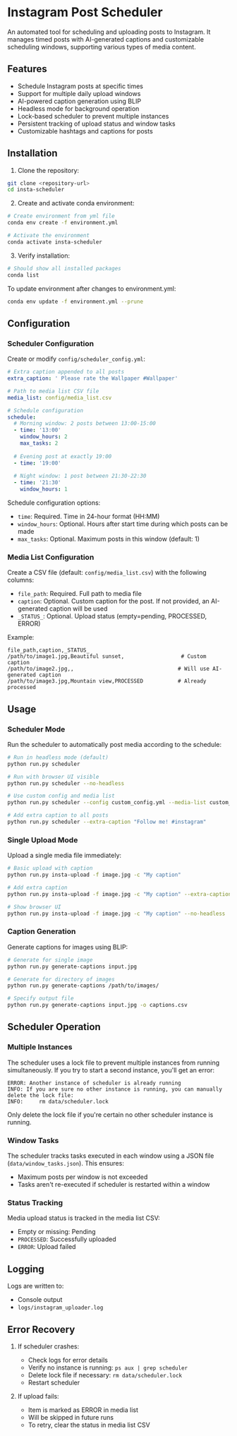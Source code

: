 # Instagram Post Scheduler

An automated tool for scheduling and uploading posts to Instagram. It manages timed posts with AI-generated captions and customizable scheduling windows, supporting various types of media content.

## Features

- Schedule Instagram posts at specific times
- Support for multiple daily upload windows
- AI-powered caption generation using BLIP
- Headless mode for background operation
- Lock-based scheduler to prevent multiple instances
- Persistent tracking of upload status and window tasks
- Customizable hashtags and captions for posts

## Installation

1. Clone the repository:
```bash
git clone <repository-url>
cd insta-scheduler
```

2. Create and activate conda environment:
```bash
# Create environment from yml file
conda env create -f environment.yml

# Activate the environment
conda activate insta-scheduler
```

3. Verify installation:
```bash
# Should show all installed packages
conda list
```

To update environment after changes to environment.yml:
```bash
conda env update -f environment.yml --prune
```

## Configuration

### Scheduler Configuration

Create or modify `config/scheduler_config.yml`:

```yaml
# Extra caption appended to all posts
extra_caption: ' Please rate the Wallpaper #Wallpaper'

# Path to media list CSV file
media_list: config/media_list.csv

# Schedule configuration
schedule:
  # Morning window: 2 posts between 13:00-15:00
  - time: '13:00'
    window_hours: 2
    max_tasks: 2
  
  # Evening post at exactly 19:00
  - time: '19:00'
  
  # Night window: 1 post between 21:30-22:30
  - time: '21:30'
    window_hours: 1
```

Schedule configuration options:
- `time`: Required. Time in 24-hour format (HH:MM)
- `window_hours`: Optional. Hours after start time during which posts can be made
- `max_tasks`: Optional. Maximum posts in this window (default: 1)

### Media List Configuration

Create a CSV file (default: `config/media_list.csv`) with the following columns:
- `file_path`: Required. Full path to media file
- `caption`: Optional. Custom caption for the post. If not provided, an AI-generated caption will be used
- `_STATUS_`: Optional. Upload status (empty=pending, PROCESSED, ERROR)

Example:
```csv
file_path,caption,_STATUS_
/path/to/image1.jpg,Beautiful sunset,                  # Custom caption
/path/to/image2.jpg,,                                 # Will use AI-generated caption
/path/to/image3.jpg,Mountain view,PROCESSED           # Already processed
```

## Usage

### Scheduler Mode

Run the scheduler to automatically post media according to the schedule:

```bash
# Run in headless mode (default)
python run.py scheduler

# Run with browser UI visible
python run.py scheduler --no-headless

# Use custom config and media list
python run.py scheduler --config custom_config.yml --media-list custom_list.csv

# Add extra caption to all posts
python run.py scheduler --extra-caption "Follow me! #instagram"
```

### Single Upload Mode

Upload a single media file immediately:

```bash
# Basic upload with caption
python run.py insta-upload -f image.jpg -c "My caption"

# Add extra caption
python run.py insta-upload -f image.jpg -c "My caption" --extra-caption "#hashtags"

# Show browser UI
python run.py insta-upload -f image.jpg -c "My caption" --no-headless
```

### Caption Generation

Generate captions for images using BLIP:

```bash
# Generate for single image
python run.py generate-captions input.jpg

# Generate for directory of images
python run.py generate-captions /path/to/images/

# Specify output file
python run.py generate-captions input.jpg -o captions.csv
```

## Scheduler Operation

### Multiple Instances

The scheduler uses a lock file to prevent multiple instances from running simultaneously. If you try to start a second instance, you'll get an error:

```
ERROR: Another instance of scheduler is already running
INFO: If you are sure no other instance is running, you can manually delete the lock file:
INFO:     rm data/scheduler.lock
```

Only delete the lock file if you're certain no other scheduler instance is running.

### Window Tasks

The scheduler tracks tasks executed in each window using a JSON file (`data/window_tasks.json`). This ensures:
- Maximum posts per window is not exceeded
- Tasks aren't re-executed if scheduler is restarted within a window

### Status Tracking

Media upload status is tracked in the media list CSV:
- Empty or missing: Pending
- `PROCESSED`: Successfully uploaded
- `ERROR`: Upload failed

## Logging

Logs are written to:
- Console output
- `logs/instagram_uploader.log`

## Error Recovery

1. If scheduler crashes:
   - Check logs for error details
   - Verify no instance is running: `ps aux | grep scheduler`
   - Delete lock file if necessary: `rm data/scheduler.lock`
   - Restart scheduler

2. If upload fails:
   - Item is marked as ERROR in media list
   - Will be skipped in future runs
   - To retry, clear the status in media list CSV 